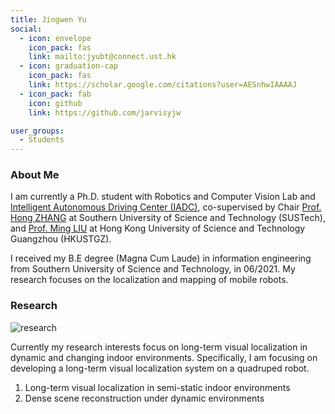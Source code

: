 ```yaml
---
title: Jingwen Yu
social:
  - icon: envelope 
    icon_pack: fas
    link: mailto:jyubt@connect.ust.hk
  - icon: graduation-cap 
    icon_pack: fas
    link: https://scholar.google.com/citations?user=AESnhwIAAAAJ
  - icon_pack: fab
    icon: github
    link: https://github.com/jarvisyjw

user_groups:
  - Students
---
```

### About Me

I am currently a Ph.D. student with Robotics and Computer Vision Lab and [Intelligent Autonomous Driving Center (IADC)](https://iadc.ust.hk), co-supervised by Chair [Prof. Hong ZHANG](https://faculty.sustech.edu.cn/zhangh33/en/) at Southern University of Science and Technology (SUSTech), and [Prof. Ming LIU](https://facultyprofiles.hkust.edu.hk/profiles.php?profile=ming-liu-eelium) at Hong Kong University of Science and Technology Guangzhou (HKUSTGZ). 

I received my B.E degree (Magna Cum Laude) in information engineering from Southern University of Science and  Technology, in 06/2021. My research focuses on the localization and mapping of mobile robots. 

### Research
![research](authors_research/jingwen_yu.gif "Research Introduction")

Currently my research interests focus on long-term visual localization in dynamic and changing indoor environments. Specifically, I am focusing on developing a long-term visual localization system on a quadruped robot.

1. Long-term visual localization in semi-static indoor environments
3. Dense scene reconstruction under dynamic environments

